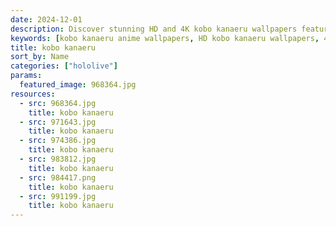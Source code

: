 ```yaml
---
date: 2024-12-01
description: Discover stunning HD and 4K kobo kanaeru wallpapers featuring your favorite VTubers, iconic moments, and more.
keywords: [kobo kanaeru anime wallpapers, HD kobo kanaeru wallpapers, 4K kobo kanaeru wallpapers, kobo kanaeru VTuber wallpapers, Best kobo kanaeru wallpapers, kobo kanaeru character wallpapers, Free kobo kanaeru wallpapers, kobo kanaeru HD backgrounds, kobo kanaeru fan wallpapers, kobo kanaeru wallpaper download]
title: kobo kanaeru
sort_by: Name
categories: ["hololive"]
params:
  featured_image: 968364.jpg
resources:
  - src: 968364.jpg
    title: kobo kanaeru
  - src: 971643.jpg
    title: kobo kanaeru
  - src: 974386.jpg
    title: kobo kanaeru
  - src: 983812.jpg
    title: kobo kanaeru
  - src: 984417.png
    title: kobo kanaeru
  - src: 991199.jpg
    title: kobo kanaeru
---
```


